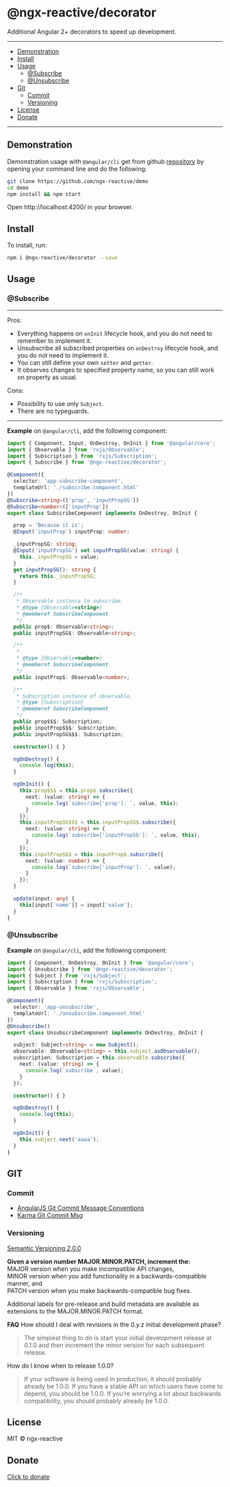 # @ngx-reactive/decorator


Additional Angular 2+ decorators to speed up development.

----

* [Demonstration](#demonstration)
* [Install](#install)
* [Usage](#usage)
  * [@Subscribe](#subscribe)
  * [@Unsubscribe](#unsubscribe)
* [Git](#git)
  * [Commit](#commit)
  * [Versioning](#versioning)
* [License](#license)
* [Donate](#donate)

----

## Demonstration

Demonstration usage with `@angular/cli` get from github [repository](https://github.com/ngx-reactive/demo) by opening your command line and do the following:

```bash
git clone https://github.com/ngx-reactive/demo
cd demo
npm install && npm start
```

Open http://localhost:4200/ in your browser.


## Install

To install, run:

```bash
npm i @ngx-reactive/decorator --save
```

## Usage

### @Subscribe

----

Pros:   
* Everything happens on `onInit` lifecycle hook, and you do not need to remember to implement it.
* Unsubscribe all subscribed properties on `onDestroy` lifecycle hook, and you do not need to implement it.
* You can still define your own `setter` and `getter`.
* It observes changes to specified property name, so you can still work on property as usual.

Cons:   
* Possibility to use only `Subject`.
* There are no typeguards.

----

**Example** on `@angular/cli`, add the following component:

```typescript
import { Component, Input, OnDestroy, OnInit } from '@angular/core';
import { Observable } from 'rxjs/Observable';
import { Subscription } from 'rxjs/Subscription';
import { Subscribe } from '@ngx-reactive/decorator';

@Component({
  selector: 'app-subscribe-component',
  templateUrl: './subscribe.component.html'
})
@Subscribe<string>(['prop', 'inputPropSG'])
@Subscribe<number>(['inputProp'])
export class SubscribeComponent implements OnDestroy, OnInit {

  prop = 'Because it is';
  @Input('inputProp') inputProp: number;

  _inputPropSG: string;
  @Input('inputPropSG') set inputPropSG(value: string) {
    this._inputPropSG = value;
  }
  get inputPropSG(): string {
    return this._inputPropSG;
  }

  /**
   * Observable instance to subscribe.
   * @type {Observable<string>}
   * @memberof SubscribeComponent
   */
  public prop$: Observable<string>;
  public inputPropSG$: Observable<string>;

  /**
   *
   * @type {Observable<number>}
   * @memberof SubscribeComponent
   */
  public inputProp$: Observable<number>;

  /**
   * Subscription instance of observable.
   * @type {Subscription}
   * @memberof SubscribeComponent
   */
  public prop$$$: Subscription;
  public inputProp$$$: Subscription;
  public inputPropSG$$$: Subscription;

  constructor() { }

  ngOnDestroy() {
    console.log(this);
  }

  ngOnInit() {
    this.prop$$$ = this.prop$.subscribe({
      next: (value: string) => {
        console.log(`subscribe['prop']: `, value, this);
      }
    });
    this.inputPropSG$$$ = this.inputPropSG$.subscribe({
      next: (value: string) => {
        console.log(`subscribe['inputPropSG']: `, value, this);
      }
    });
    this.inputProp$$$ = this.inputProp$.subscribe({
      next: (value: number) => {
        console.log(`subscribe['inputProp']: `, value);
      }
    });
  }

  update(input: any) {
    this[input['name']] = input['value'];
  }
}

```

### @Unsubscribe

**Example** on `@angular/cli`, add the following component:

```typescript
import { Component, OnDestroy, OnInit } from '@angular/core';
import { Unsubscribe } from '@ngx-reactive/decorator';
import { Subject } from 'rxjs/Subject';
import { Subscription } from 'rxjs/Subscription';
import { Observable } from 'rxjs/Observable';

@Component({
  selector: 'app-unsubscribe',
  templateUrl: './unsubscribe.component.html'
})
@Unsubscribe()
export class UnsubscribeComponent implements OnDestroy, OnInit {

  subject: Subject<string> = new Subject();
  observable: Observable<string> = this.subject.asObservable();
  subscription: Subscription = this.observable.subscribe({
    next: (value: string) => {
      console.log(`subscribe`, value);
    }
  });

  constructor() { }

  ngOnDestroy() {
    console.log(this);
  }

  ngOnInit() {
    this.subject.next('aaaa');
  }
}
```

## GIT

### Commit

- [AngularJS Git Commit Message Conventions](https://gist.github.com/stephenparish/9941e89d80e2bc58a153)   
- [Karma Git Commit Msg](http://karma-runner.github.io/0.10/dev/git-commit-msg.html)

### Versioning

[Semantic Versioning 2.0.0](http://semver.org/)

**Given a version number MAJOR.MINOR.PATCH, increment the:**  
MAJOR version when you make incompatible API changes,  
MINOR version when you add functionality in a backwards-compatible manner, and  
PATCH version when you make backwards-compatible bug fixes.

Additional labels for pre-release and build metadata are available as extensions to the MAJOR.MINOR.PATCH format.   

**FAQ**
How should I deal with revisions in the 0.y.z initial development phase?
>The simplest thing to do is start your initial development release at 0.1.0 and then increment the minor version for each subsequent release.

How do I know when to release 1.0.0?

>If your software is being used in production, it should probably already be 1.0.0. If you have a stable API on which users have come to depend, you should be 1.0.0. If you’re worrying a lot about backwards compatibility, you should probably already be 1.0.0.

## License

MIT © ngx-reactive

## Donate

[Click to donate](https://donorbox.org/help-creating-open-source-software)
